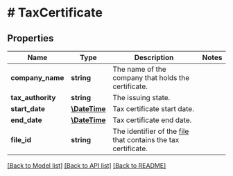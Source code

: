 # # TaxCertificate

## Properties

Name | Type | Description | Notes
------------ | ------------- | ------------- | -------------
**company_name** | **string** | The name of the company that holds the certificate. | 
**tax_authority** | **string** | The issuing state. | 
**start_date** | [**\DateTime**](\DateTime.md) | Tax certificate start date. | 
**end_date** | [**\DateTime**](\DateTime.md) | Tax certificate end date. | 
**file_id** | **string** | The identifier of the [file](https://docs.digitalriver.com/digital-river-api/files-and-file-links-1/files) that contains the tax certificate. | 

[[Back to Model list]](../../README.md#documentation-for-models) [[Back to API list]](../../README.md#documentation-for-api-endpoints) [[Back to README]](../../README.md)


